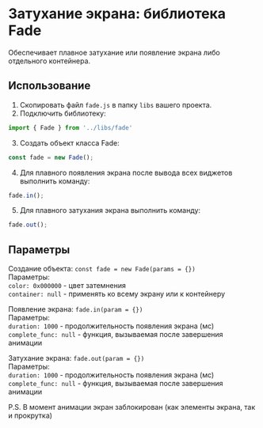 # Затухание экрана: библиотека Fade

Обеспечивает плавное затухание или появление экрана либо отдельного контейнера.

## Использование

1. Скопировать файл `fade.js` в папку `libs` вашего проекта.
2. Подключить библиотеку:
```js
import { Fade } from '../libs/fade'
```
3. Создать объект класса Fade:
```js
const fade = new Fade();
```
4. Для плавного появления экрана после вывода всех виджетов выполнить команду:
```js
fade.in();
```
5. Для плавного затухания экрана выполнить команду:
```js
fade.out();
```

## Параметры

Создание объекта: `const fade = new Fade(params = {})`  
Параметры:  
  `color: 0x000000` - цвет затемнения  
  `container: null` - применять ко всему экрану или к контейнеру  
  
Появление экрана: `fade.in(param = {})`  
Параметры:  
  `duration: 1000` - продолжительность появления экрана (мс)  
  `complete_func: null` - функция, вызываемая после завершения анимации  
  
Затухание экрана: `fade.out(param = {})`  
Параметры:  
  `duration: 1000` - продолжительность появления экрана (мс)  
  `complete_func: null` - функция, вызываемая после завершения анимации  
  
P.S. В момент анимации экран заблокирован (как элементы экрана, так и прокрутка)
